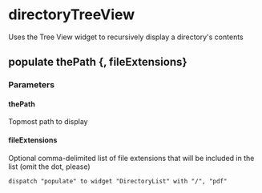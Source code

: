 # directoryTreeView
Uses the Tree View widget to recursively display a directory's contents

## populate thePath {, fileExtensions}
### Parameters
#### thePath
Topmost path to display

#### fileExtensions
Optional comma-delimited list of file extensions that will be included in the list (omit the dot, please)

```dispatch "populate" to widget "DirectoryList" with "/", "pdf"```
